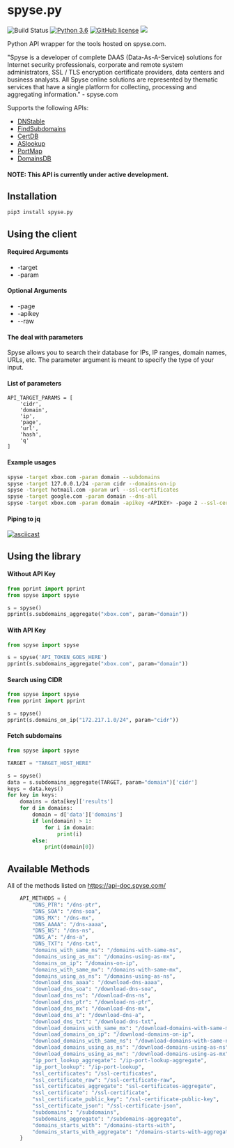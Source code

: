 # spyse.py
![Build Status](https://travis-ci.org/zeropwn/spyse.py.svg?branch=master)
[![Python 3.6](https://img.shields.io/badge/Python-3.6-blue.svg)](https://www.python.org/download/releases/3.0/)
[![GitHub license](https://img.shields.io/github/license/zeropwn/spyse.py.svg)](https://github.com/zeropwn/spyse.py/blob/master/LICENSE)
![](https://i.imgur.com/fX2NncJ.jpg)

Python API wrapper for the tools hosted on spyse.com.


"Spyse is a developer of complete DAAS (Data-As-A-Service) solutions for Internet security professionals, corporate and remote system administrators, SSL / TLS encryption certificate providers, data centers and business analysts. All Spyse online solutions are represented by thematic services that have a single platform for collecting, processing and aggregating information."
\- spyse.com

Supports the following APIs:
- [DNStable](https://dnstable.com)
- [FindSubdomains](https://findsubdomains.com)
- [CertDB](https://certdb.com)
- [ASlookup](https://aslookup.com)
- [PortMap](https://portmap.com)
- [DomainsDB](https://domainsdb.org)


#### NOTE: This API is currently under active development.

## Installation

```bash
pip3 install spyse.py
```

## Using the client

#### Required Arguments
* -target
* -param

#### Optional Arguments
* -page
* -apikey
* --raw

#### The deal with parameters

Spyse allows you to search their database for IPs, IP ranges, domain names, URLs, etc. The parameter argument is meant to specify the type of your input.

#### List of parameters

```python3
API_TARGET_PARAMS = [
	'cidr',
	'domain',
	'ip',
	'page',
	'url',
	'hash',
	'q'
]
```


#### Example usages

```bash
spyse -target xbox.com -param domain --subdomains
spyse -target 127.0.0.1/24 -param cidr --domains-on-ip
spyse -target hotmail.com -param url --ssl-certificates
spyse -target google.com -param domain --dns-all
spyse -target xbox.com -param domain -apikey <APIKEY> -page 2 --ssl-certificates --raw
```

#### Piping to jq
[![asciicast](https://asciinema.org/a/253602.svg)](https://asciinema.org/a/253602)

## Using the library

#### Without API Key
```python
from pprint import pprint
from spyse import spyse

s = spyse()
pprint(s.subdomains_aggregate("xbox.com", param="domain"))
```

#### With API Key
```python
from spyse import spyse

s = spyse('API_TOKEN_GOES_HERE')
pprint(s.subdomains_aggregate("xbox.com", param="domain"))
```

#### Search using CIDR
```python
from spyse import spyse
from pprint import pprint

s = spyse()
pprint(s.domains_on_ip("172.217.1.0/24", param="cidr"))
```

#### Fetch subdomains
```python
from spyse import spyse

TARGET = "TARGET_HOST_HERE"

s = spyse()
data = s.subdomains_aggregate(TARGET, param="domain")['cidr']
keys = data.keys()
for key in keys:
	domains = data[key]['results']
	for d in domains:
		domain = d['data']['domains']
		if len(domain) > 1:
			for i in domain:
				print(i)
		else:
			print(domain[0])
```


## Available Methods

All of the methods listed on https://api-doc.spyse.com/

```python
	API_METHODS = {
		"DNS_PTR": "/dns-ptr",
		"DNS_SOA": "/dns-soa",
		"DNS_MX": "/dns-mx",
		"DNS_AAAA": "/dns-aaaa",
		"DNS_NS": "/dns-ns",
		"DNS_A": "/dns-a",
		"DNS_TXT": "/dns-txt",
		"domains_with_same_ns": "/domains-with-same-ns",
		"domains_using_as_mx": "/domains-using-as-mx",
		"domains_on_ip": "/domains-on-ip",
		"domains_with_same_mx": "/domains-with-same-mx",
		"domains_using_as_ns": "/domains-using-as-ns",
		"download_dns_aaaa": "/download-dns-aaaa",
		"download_dns_soa": "/download-dns-soa",
		"download_dns_ns": "/download-dns-ns",
		"download_dns_ptr": "/download-ns-ptr",
		"download_dns_mx": "/download-dns-mx",
		"download_dns_a": "/download-dns-a",
		"download_dns_txt": "/download-dns-txt",
		"download_domains_with_same_mx": "/download-domains-with-same-mx",
		"download_domains_on_ip": "/download-domains-on-ip",
		"download_domains_with_same_ns": "/download-domains-with-same-ns",
		"download_domains_using_as_ns": "/download-domains-using-as-ns",
		"download_domains_using_as_mx": "/download-domains-using-as-mx",
		"ip_port_lookup_aggregate": "/ip-port-lookup-aggregate",
		"ip_port_lookup": "/ip-port-lookup",
		"ssl_certificates": "/ssl-certificates",
		"ssl_certificate_raw": "/ssl-certificate-raw",
		"ssl_certificates_aggregate": "ssl-certificates-aggregate",
		"ssl_certificate": "/ssl-certificate",
		"ssl_certificate_public_key": "/ssl-certificate-public-key",
		"ssl_certificate_json": "/ssl-certificate-json",
		"subdomains": "/subdomains",
		"subdomains_aggregate": "/subdomains-aggregate",
		"domains_starts_with": "/domains-starts-with",
		"domains_starts_with_aggregate": "/domains-starts-with-aggregate"
	}
  ```

